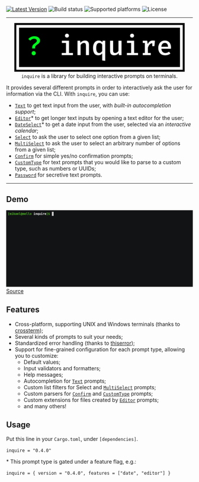 [![Latest Version]][crates.io] ![Build status] ![Supported platforms] ![License]

[crates.io]: https://crates.io/crates/inquire
[latest version]: https://img.shields.io/crates/v/inquire.svg
[build status]: https://github.com/mikaelmello/inquire/actions/workflows/test.yml/badge.svg
[supported platforms]: https://img.shields.io/badge/platform-linux%20%7C%20macos%20%7C%20windows-success
[license]: https://img.shields.io/crates/l/inquire.svg

---

<p align="center">
  <img width="460" src="./assets/inquire.png">
  <br>
  <code>inquire</code> is a library for building interactive prompts on terminals.
</p>

It provides several different prompts in order to interactively ask the user for information via the CLI. With `inquire`, you can use:

- [`Text`] to get text input from the user, with _built-in autocompletion support_;
- [`Editor`]\* to get longer text inputs by opening a text editor for the user;
- [`DateSelect`]\* to get a date input from the user, selected via an _interactive calendar_;
- [`Select`] to ask the user to select one option from a given list;
- [`MultiSelect`] to ask the user to select an arbitrary number of options from a given list;
- [`Confirm`] for simple yes/no confirmation prompts;
- [`CustomType`] for text prompts that you would like to parse to a custom type, such as numbers or UUIDs;
- [`Password`] for secretive text prompts.

---

## Demo

![Animated GIF making a demonstration of a questionnaire created with this library. You can replay this recording in your terminal with asciinema play command - asciinema play ./assets/expense_tracker.cast](./assets/expense_tracker.gif)
[Source](./examples/expense_tracker.rs)

## Features

- Cross-platform, supporting UNIX and Windows terminals (thanks to [crossterm](https://crates.io/crates/crossterm));
- Several kinds of prompts to suit your needs;
- Standardized error handling (thanks to [thiserror](https://crates.io/crates/thiserror));
- Support for fine-grained configuration for each prompt type, allowing you to customize:
  - Default values;
  - Input validators and formatters;
  - Help messages;
  - Autocompletion for [`Text`] prompts;
  - Custom list filters for Select and [`MultiSelect`] prompts;
  - Custom parsers for [`Confirm`] and [`CustomType`] prompts;
  - Custom extensions for files created by [`Editor`] prompts;
  - and many others!

## Usage

Put this line in your `Cargo.toml`, under `[dependencies]`.

```
inquire = "0.4.0"
```

\* This prompt type is gated under a feature flag, e.g.:

```
inquire = { version = "0.4.0", features = ["date", "editor"] }
```

[`text`]: https://docs.rs/inquire/*/inquire/prompts/text/struct.Text.html
[`dateselect`]: https://docs.rs/inquire/*/inquire/prompts/dateselect/struct.DateSelect.html
[`select`]: https://docs.rs/inquire/*/inquire/prompts/select/struct.Select.html
[`multiselect`]: https://docs.rs/inquire/*/inquire/prompts/multiselect/struct.MultiSelect.html
[`confirm`]: https://docs.rs/inquire/*/inquire/prompts/confirm/struct.Confirm.html
[`editor`]: https://docs.rs/inquire/*/inquire/prompts/editor/struct.Editor.html
[`customtype`]: https://docs.rs/inquire/*/inquire/prompts/customtype/struct.CustomType.html
[`password`]: https://docs.rs/inquire/*/inquire/prompts/password/struct.Password.html
